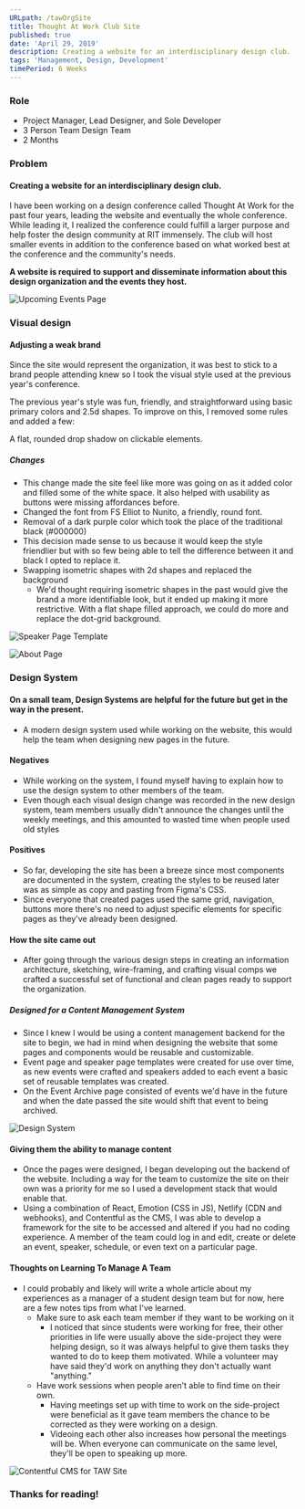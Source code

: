 ```yaml
---
URLpath: /tawOrgSite
title: Thought At Work Club Site
published: true
date: 'April 29, 2019'
description: Creating a website for an interdisciplinary design club.
tags: 'Management, Design, Development'
timePeriod: 6 Weeks
---
```

<style type="text/css" rel="stylesheet">

// img { border: 8px solid #000000; border-radius: 12px; }

</style>

### Role

* Project Manager, Lead Designer, and Sole Developer
* 3 Person Team Design Team
* 2 Months

### Problem

#### Creating a website for an interdisciplinary design club.

I have been working on a design conference called Thought At Work for the past four years, leading the website and eventually the whole conference. While leading it, I realized the conference could fulfill a larger purpose and help foster the design community at RIT immensely. The club will host smaller events in addition to the conference based on what worked best at the conference and the community's needs.

**A website is required to support and disseminate information about this design organization and the events they host.**

![Upcoming Events Page](/img/upcoming-events-page.png "Upcoming Events Page")

### Visual design

#### Adjusting a weak brand

Since the site would represent the organization, it was best to stick to a brand people attending knew so I took the visual style used at the previous year's conference.

The previous year's style was fun, friendly, and straightforward using basic primary colors and 2.5d shapes. To improve on this, I removed some rules and added a few:

A flat, rounded drop shadow on clickable elements.

##### Changes

* This change made the site feel like more was going on as it added color and filled some of the white space. It also helped with usability as buttons were missing affordances before.
* Changed the font from FS Elliot to Nunito, a friendly, round font.
* Removal of a dark purple color which took the place of the traditional black (#000000)
* This decision made sense to us because it would keep the style friendlier but with so few being able to tell the difference between it and black I opted to replace it.
* Swapping isometric shapes with 2d shapes and replaced the background
  * We'd thought requiring isometric shapes in the past would give the brand a more identifiable look, but it ended up making it more restrictive. With a flat shape filled approach, we could do more and replace the dot-grid background.

![Speaker Page Template](/img/sm-1.9.png "Speaker Page Template")

![About Page](/img/about-page.png "About Page")

### Design System

#### On a small team, Design Systems are helpful for the future but get in the way in the present.

* A modern design system used while working on the website, this would help the team when designing new pages in the future.

#### Negatives

* While working on the system, I found myself having to explain how to use the design system to other members of the team.
* Even though each visual design change was recorded in the new design system, team members usually didn't announce the changes until the weekly meetings, and this amounted to wasted time when people used old styles

#### Positives

* So far, developing the site has been a breeze since most components are documented in the system, creating the styles to be reused later was as simple as copy and pasting from Figma's CSS.
* Since everyone that created pages used the same grid, navigation, buttons more there's no need to adjust specific elements for specific pages as they've already been designed.

#### How the site came out

* After going through the various design steps in creating an information architecture, sketching, wire-framing, and crafting visual comps we crafted a successful set of functional and clean pages ready to support the organization.

##### Designed for a Content Management System

* Since I knew I would be using a content management backend for the site to begin, we had in mind when designing the website that some pages and components would be reusable and customizable.
* Event page and speaker page templates were created for use over time, as new events were crafted and speakers added to each event a basic set of reusable templates was created.
* On the Event Archive page consisted of events we'd have in the future and when the date passed the site would shift that event to being archived.

![Design System](/img/design-system.png "Design System")

#### Giving them the ability to manage content

* Once the pages were designed, I began developing out the backend of the website. Including a way for the team to customize the site on their own was a priority for me so I used a development stack that would enable that.
* Using a combination of React, Emotion (CSS in JS), Netlify (CDN and webhooks), and Contentful as the CMS, I was able to develop a framework for the site to be accessed and altered if you had no coding experience. A member of the team could log in and edit, create or delete an event, speaker, schedule, or even text on a particular page.

#### Thoughts on Learning To Manage A Team

* I could probably and likely will write a whole article about my experiences as a manager of a student design team but for now, here are a few notes tips from what I've learned.
  * Make sure to ask each team member if they want to be working on it
    * I noticed that since students were working for free, their other priorities in life were usually above the side-project they were helping design, so it was always helpful to give them tasks they wanted to do to keep them motivated. While a volunteer may have said they'd work on anything they don't actually want "anything."
  * Have work sessions when people aren't able to find time on their own.
    * Having meetings set up with time to work on the side-project were beneficial as it gave team members the chance to be corrected as they were working on a design.
    * Videoing each other also increases how personal the meetings will be. When everyone can communicate on the same level, they'll be open to speaking up more.

![Contentful CMS for TAW Site](/img/contentful.png "Contentful CMS for TAW Site")

### Thanks for reading!
